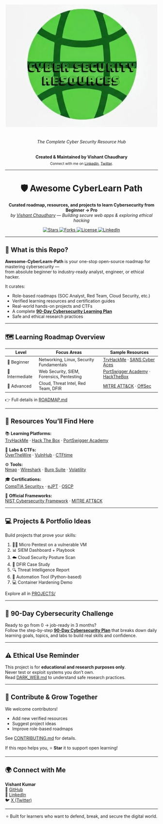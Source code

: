 <div align="center">
  <div>
    <img width="500" src="media/logo.jpg" alt="Cyber Security Toolbox">
  </div>
  </br>
  <h6>The Complete Cyber Security Resource Hub</h6>
  <p>
    <span style="font-weight: bold">Created & Maintained by Vishant Chaudhary</span>
    </br>
    <sub>Connect with me on 
      <a href="https://www.linkedin.com/in/vishant--chaudhary">LinkedIn</a>, 
      <a href="https://x.com/iam_vishant/">Twitter</a>.
    </sub>
  </p>
</div>

---

<h1 align="center">🛡️ Awesome CyberLearn Path</h1>
<p align="center">
  <b>Curated roadmap, resources, and projects to learn Cybersecurity from Beginner → Pro</b>  
  <br/>
  <i>by <a href="https://github.com/im-vishu">Vishant Chaudhary</a> — Building secure web apps & exploring ethical hacking</i>
</p>

<p align="center">
  <a href="https://github.com/im-vishu/Awesome-CyberLearn-Path/stargazers">
    <img src="https://img.shields.io/github/stars/im-vishu/Awesome-CyberLearn-Path?color=yellow&style=for-the-badge" alt="Stars"/>
  </a>
  <a href="https://github.com/im-vishu/Awesome-CyberLearn-Path/network/members">
    <img src="https://img.shields.io/github/forks/im-vishu/Awesome-CyberLearn-Path?color=lightblue&style=for-the-badge" alt="Forks"/>
  </a>
  <a href="https://github.com/im-vishu/Awesome-CyberLearn-Path/blob/main/LICENSE.md">
    <img src="https://img.shields.io/badge/license-MIT-green?style=for-the-badge" alt="License"/>
  </a>
  <a href="https://www.linkedin.com/in/vishant--chaudhary">
    <img src="https://img.shields.io/badge/LinkedIn-Connect-blue?style=for-the-badge&logo=linkedin" alt="LinkedIn"/>
  </a>
</p>

---

## 🧭 What is this Repo?

**Awesome-CyberLearn-Path** is your one-stop open-source roadmap for mastering cybersecurity —  
from absolute beginner to industry-ready analyst, engineer, or ethical hacker.  

It curates:
- Role-based roadmaps (SOC Analyst, Red Team, Cloud Security, etc.)
- Verified learning resources and certification guides  
- Real-world hands-on projects and CTFs  
- A complete **[90-Day Cybersecurity Learning Plan](./90DAYS.md)**  
- Safe and ethical research practices  

---

## 🗺️ Learning Roadmap Overview

| Level | Focus Areas | Sample Resources |
|-------|--------------|------------------|
| 🥇 Beginner | Networking, Linux, Security Fundamentals | [TryHackMe](https://tryhackme.com) · [SANS Cyber Aces](https://www.sans.org/cyberaces) |
| 🧩 Intermediate | Web Security, SIEM, Forensics, Pentesting | [PortSwigger Academy](https://portswigger.net/web-security) · [HackTheBox](https://www.hackthebox.com) |
| 🚀 Advanced | Cloud, Threat Intel, Red Team, DFIR | [MITRE ATT&CK](https://attack.mitre.org) · [OffSec](https://www.offsec.com) |

👉 Full details in [ROADMAP.md](./ROADMAP.md)

---

## 🧰 Resources You’ll Find Here

📚 **Learning Platforms:**  
[TryHackMe](https://tryhackme.com) · [Hack The Box](https://www.hackthebox.com) · [PortSwigger Academy](https://portswigger.net/web-security)

🧪 **Labs & CTFs:**  
[OverTheWire](https://overthewire.org) · [VulnHub](https://www.vulnhub.com) · [CTFtime](https://ctftime.org)

⚙️ **Tools:**  
[Nmap](https://nmap.org) · [Wireshark](https://www.wireshark.org) · [Burp Suite](https://portswigger.net/burp) · [Volatility](https://www.volatilityfoundation.org)

🎓 **Certifications:**  
[CompTIA Security+](https://www.comptia.org/certifications/security) · [eJPT](https://ine.com) · [OSCP](https://www.offsec.com/courses/pen-200/)

🔬 **Official Frameworks:**  
[NIST Cybersecurity Framework](https://www.nist.gov/cyberframework) · [MITRE ATT&CK](https://attack.mitre.org)

---

## 💻 Projects & Portfolio Ideas

Build projects that prove your skills:
1. 🕵️‍♂️ Micro Pentest on a vulnerable VM  
2. 📊 SIEM Dashboard + Playbook  
3. ☁️ Cloud Security Posture Scan  
4. 🧠 DFIR Case Study  
5. 🔍 Threat Intelligence Report  
6. 🧰 Automation Tool (Python-based)  
7. 💻 Container Hardening Demo  

Explore all in [PROJECTS/](./PROJECTS/)

---

## 🧩 90-Day Cybersecurity Challenge

Ready to go from 0 → job-ready in 3 months?  
Follow the step-by-step **[90-Day Cybersecurity Plan](./90DAYS.md)** that breaks down daily learning goals, topics, and labs to build real skills and confidence.  

---

## ⚠️ Ethical Use Reminder
This project is for **educational and research purposes only**.  
Never test or exploit systems you don’t own.  
Read [DARK_WEB.md](./DARK_WEB.md) to understand safe research practices.

---

## 🤝 Contribute & Grow Together
We welcome contributors!  
- Add new verified resources  
- Suggest project ideas  
- Improve role-based roadmaps  

See [CONTRIBUTING.md](./CONTRIBUTING.md) for details.

If this repo helps you, ⭐ **Star** it to support open learning!

---

## 🌍 Connect with Me

**Vishant Kumar**  
📎 [GitHub](https://github.com/im-vishu)  
💼 [LinkedIn](https://www.linkedin.com/in/vishant--chaudhary)  
🐦 [X (Twitter)](https://x.com/iam_vishant)

---

<p align="center">⭐ Built for learners who want to defend, break, and secure the digital world.</p>
